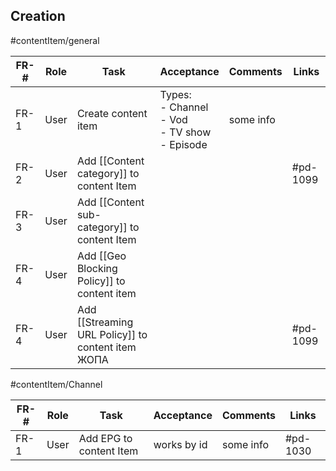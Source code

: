 
## Creation

#contentItem/general

| FR-# | Role | Task | Acceptance | Comments | Links |
| ---- | ---- | ---- | ---- | ---- | ---- |
| FR-1 | User | Create content item | Types:<br>- Channel<br>- Vod<br>- TV show<br>- Episode | some info |  |
| FR-2 | User | Add [[Content category]] to content Item |  |  | #pd-1099 |
| FR-3 | User | Add [[Content sub-category]] to content Item |  |  |  |
| FR-4 | User | Add [[Geo Blocking Policy]] to content item |  |  |  |
| FR-4 | User | Add [[Streaming URL Policy]] to content item ЖОПА |  |  | #pd-1099 |
#contentItem/Channel

| FR-# | Role | Task | Acceptance | Comments | Links |
| ---- | ---- | ---- | ---- | ---- | ---- |
| FR-1 | User | Add EPG to content Item | works by id | some info | #pd-1030 |
